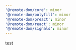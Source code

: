 ```yaml
---
'@remote-dom/core': minor
'@remote-dom/polyfill': minor
'@remote-dom/preact': minor
'@remote-dom/react': minor
'@remote-dom/signals': minor
---
```


test
